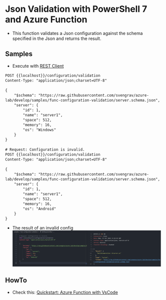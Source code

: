 # Json Validation with PowerShell 7 and Azure Function
- This function validates a Json configuration against the schema specified in the Json and returns the result.

## Samples
- Execute with [REST Client](https://marketplace.visualstudio.com/items?itemName=humao.rest-client)
```Http
POST {{localhost}}/configuration/validation
Content-Type: "application/json;charset=UTF-8" 

{
    "$schema": "https://raw.githubusercontent.com/svengrav/azure-lab/develop/samples/func-configuration-validation/server.schema.json",
    "server": {
        "id": 1,
        "name": "server1",
        "space": 512,
        "memory": 16,
        "os": "Windows"
    }
}

# Request: Configuration is invalid.
POST {{localhost}}/configuration/validation
Content-Type: "application/json;charset=UTF-8" 

{
    "$schema": "https://raw.githubusercontent.com/svengrav/azure-lab/develop/samples/func-configuration-validation/server.schema.json",
    "server": {
        "id": 1,
        "name": "server1",
        "space": 512,
        "memory": 16,
        "os": "Android"
    }
}
```
- The result of an invalid config
![Request](./Images/request1.png)

## HowTo
- Check this: [Quickstart: Azure Function with VsCode](https://docs.microsoft.com/en-us/azure/azure-functions/create-first-function-vs-code-powershell)